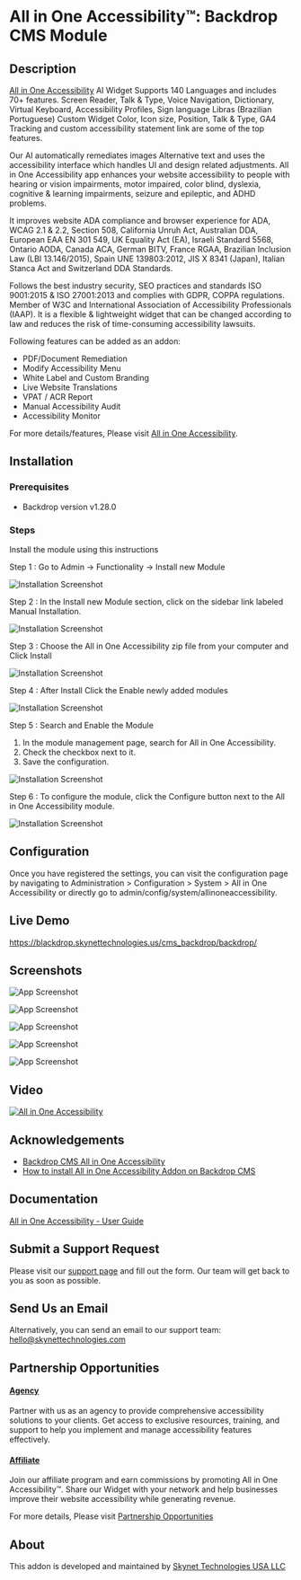 # All in One Accessibility™: Backdrop CMS Module

## Description
[All in One Accessibility](https://www.skynettechnologies.com/all-in-one-accessibility) AI Widget Supports 140 Languages and includes 70+ features. Screen Reader, Talk & Type, Voice Navigation, Dictionary, Virtual Keyboard, Accessibility Profiles, Sign language Libras (Brazilian Portuguese) Custom Widget Color, Icon size, Position, Talk & Type, GA4 Tracking and custom accessibility statement link are some of the top features.

Our AI automatically remediates images Alternative text and uses the accessibility interface which handles UI and design related adjustments. All in One Accessibility app enhances your website accessibility to people with hearing or vision impairments, motor impaired, color blind, dyslexia, cognitive & learning impairments, seizure and epileptic, and ADHD problems.

It improves website ADA compliance and browser experience for ADA, WCAG 2.1 & 2.2, Section 508, California Unruh Act, Australian DDA, European EAA EN 301 549, UK Equality Act (EA), Israeli Standard 5568, Ontario AODA, Canada ACA, German BITV, France RGAA, Brazilian Inclusion Law (LBI 13.146/2015), Spain UNE 139803:2012, JIS X 8341 (Japan), Italian Stanca Act and Switzerland DDA Standards.

Follows the best industry security, SEO practices and standards ISO 9001:2015 & ISO 27001:2013 and complies with GDPR, COPPA regulations. Member of W3C and International Association of Accessibility Professionals (IAAP). It is a flexible & lightweight widget that can be changed according to law and reduces the risk of time-consuming accessibility lawsuits.

Following features can be added as an addon:
- PDF/Document Remediation
- Modify Accessibility Menu
- White Label and Custom Branding
- Live Website Translations
- VPAT / ACR Report
- Manual Accessibility Audit
- Accessibility Monitor

For more details/features, Please visit [All in One Accessibility](https://www.skynettechnologies.com/all-in-one-accessibility).

## Installation

### Prerequisites
- Backdrop version v1.28.0

### Steps

Install the module using this instructions

Step 1 : Go to Admin -> Functionality -> Install new Module

![Installation Screenshot](image/Screenshot1.png)

Step 2 : In the Install new Module section, click on the sidebar link labeled Manual Installation.

![Installation Screenshot](image/Screenshot2.png)

Step 3 : Choose the All in One Accessibility zip file from your computer and Click Install

![Installation Screenshot](image/Screenshot3.png)

Step 4 : After Install Click the Enable newly added modules

![Installation Screenshot](image/Screenshot4.png)

Step 5 : Search and Enable the Module
1. In the module management page, search for All in One Accessibility.
2. Check the checkbox next to it.
3. Save the configuration.

![Installation Screenshot](image/Screenshot8.png)

Step 6 : To configure the module, click the Configure button next to the All in One Accessibility module.

![Installation Screenshot](image/Screenshot6.png)

## Configuration

Once you have registered the settings, you can visit the configuration page by navigating to Administration > Configuration > System > All in One Accessibility or directly go to admin/config/system/allinoneaccessibility.

## Live Demo
https://blackdrop.skynettechnologies.us/cms_backdrop/backdrop/

## Screenshots

![App Screenshot](https://www.skynettechnologies.com/sites/default/files/Screenshot-1.jpg?v=1)

![App Screenshot](https://www.skynettechnologies.com/sites/default/files/Screenshot-2.jpg?v=1)

![App Screenshot](https://www.skynettechnologies.com/sites/default/files/Screenshot-3.jpg?v=1)

![App Screenshot](https://www.skynettechnologies.com/sites/default/files/Screenshot-4.jpg?v=1)

![App Screenshot](https://www.skynettechnologies.com/sites/default/files/Screenshot-5.jpg?v=1)

## Video

[![All in One Accessibility](https://img.youtube.com/vi/czwC0PKIqkc/0.jpg)](https://www.youtube.com/watch?v=czwC0PKIqkc)

## Acknowledgements

- [Backdrop CMS All in One Accessibility](https://www.skynettechnologies.com/backdrop-website-accessibility)
- [How to install All in One Accessibility Addon on Backdrop CMS](https://www.skynettechnologies.com/blog/backdrop-web-accessibility-widget-installation)

## Documentation

[All in One Accessibility - User Guide](https://www.skynettechnologies.com/sites/default/files/accessibility-widget-features-list.pdf)

## Submit a Support Request

Please visit our [support page](https://www.skynettechnologies.com/report-accessibility-problem) and fill out the form. Our team will get back to you as soon as possible.

## Send Us an Email

Alternatively, you can send an email to our support team:
[hello@skynettechnologies.com](mailto:hello@skynettechnologies.com)

## Partnership Opportunities

#### [Agency](https://www.skynettechnologies.com/agency-partners)

Partner with us as an agency to provide comprehensive accessibility solutions to your clients. Get access to exclusive resources, training, and support to help you implement and manage accessibility features effectively.

#### [Affiliate](https://www.skynettechnologies.com/affiliate-partner)

Join our affiliate program and earn commissions by promoting All in One Accessibility™. Share our Widget with your network and help businesses improve their website accessibility while generating revenue.

For more details, Please visit [Partnership Opportunities](https://www.skynettechnologies.com/partner-program)

## About

This addon is developed and maintained by [Skynet Technologies USA LLC](https://www.skynettechnologies.com)


